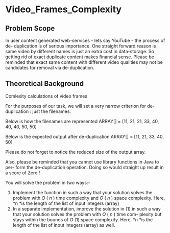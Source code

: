 # Video_Frames_Complexity

## Problem Scope

In user content generated web-services - lets say YouTube - the process of de- duplication is of serious importance. One straight forward reason is same video by different names is just an extra cost in data-storage. So getting rid of exact duplicate content makes financial sense. Please be reminded that exact same content with different video qualities may not be candidates for removal via de-duplication.

## Theoretical Background

Comlexity calculations of video frames

For the purposes of our task, we will set a very narrow criterion for de-duplication : just the filenames.

Below is how the filenames are represented ARRAY[] = [11, 21, 21, 33, 40, 40, 40, 50, 50]

Below is the expected output after de-duplication ARRAY[] = [11, 21, 33, 40, 50]

Please do not forget to notice the reduced size of the output array.

Also, please be reminded that you cannot use library functions in Java to per- form the de-duplication operation. Doing so would straight up result in a score of Zero !

You will solve the problem in two ways:-

1. Implement the function in such a way that your solution solves the problem with  *O* ( *n* ) time complexity and  *O* ( *n* ) space complexity. Here, *n *is the length of the list of input integers (array)
2. In a separate implementation, improve the solution in (1) in such a way that your solution solves the problem with  *O* ( *n* ) time com- plexity but stays within the bounds of  *O* (1) space complexity. Here, *n *is the length of the list of input integers (array) as well.
